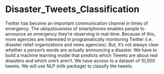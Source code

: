 # Disaster_Tweets_Classification
Twitter has become an important communication channel in times of emergency.
The ubiquitousness of smartphones enables people to announce an emergency they’re observing in real-time. Because of this, more agencies are interested in programatically monitoring Twitter (i.e. disaster relief organizations and news agencies).
But, it’s not always clear whether a person’s words are actually announcing a disaster.
We have to build a machine learning model that predicts which Tweets are about real disasters and which one’s aren’t. We have access to a dataset of 10,000 tweets. We will use NLP (nltk package) to classify the tweets.
